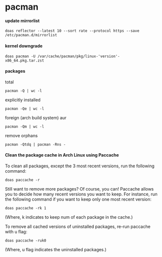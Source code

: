 # pacman


#### update mirrorlist

    doas reflector --latest 10 --sort rate --protocol https --save /etc/pacman.d/mirrorlist

#### kernel downgrade

    doas pacman -U /var/cache/pacman/pkg/linux-'version'-x86_64.pkg.tar.zst

#### packages

total

    pacman -Q | wc -l

explicitly installed

    pacman -Qe | wc -l

foreign (arch build system) aur

    pacman -Qm | wc -l

remove orphans

    pacman -Qtdq | pacman -Rns -

#### Clean the package cache in Arch Linux using Paccache

To clean all packages, except the 3 most recent versions, run the following command:

    doas paccache -r

Still want to remove more packages? Of course, you can! Paccache allows you to
decide how many recent versions you want to keep. For instance, run the following
command if you want to keep only one most recent version:

    doas paccache -rk 1

(Where, k indicates to keep num of each package in the cache.)

To remove all cached versions of uninstalled packages, re-run paccache with u flag:

    doas paccache -ruk0

(Where, u flag indicates the uninstalled packages.)


